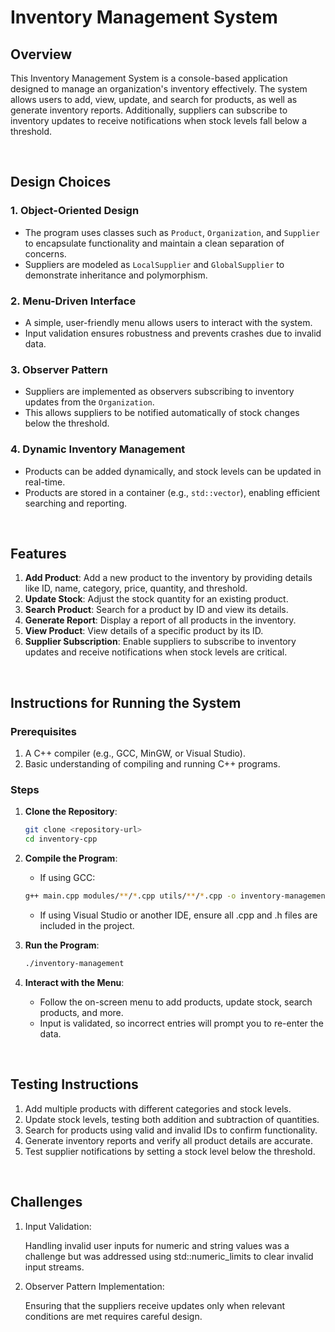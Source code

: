 # Inventory Management System

## Overview

This Inventory Management System is a console-based application designed to manage an organization's inventory effectively. The system allows users to add, view, update, and search for products, as well as generate inventory reports. Additionally, suppliers can subscribe to inventory updates to receive notifications when stock levels fall below a threshold.

<br>

## Design Choices

### 1. Object-Oriented Design

- The program uses classes such as `Product`, `Organization`, and `Supplier` to encapsulate functionality and maintain a clean separation of concerns.
- Suppliers are modeled as `LocalSupplier` and `GlobalSupplier` to demonstrate inheritance and polymorphism.

### 2. Menu-Driven Interface

- A simple, user-friendly menu allows users to interact with the system.
- Input validation ensures robustness and prevents crashes due to invalid data.

### 3. Observer Pattern

- Suppliers are implemented as observers subscribing to inventory updates from the `Organization`.
- This allows suppliers to be notified automatically of stock changes below the threshold.

### 4. Dynamic Inventory Management

- Products can be added dynamically, and stock levels can be updated in real-time.
- Products are stored in a container (e.g., `std::vector`), enabling efficient searching and reporting.

<br>

## Features

1. **Add Product**: Add a new product to the inventory by providing details like ID, name, category, price, quantity, and threshold.
2. **Update Stock**: Adjust the stock quantity for an existing product.
3. **Search Product**: Search for a product by ID and view its details.
4. **Generate Report**: Display a report of all products in the inventory.
5. **View Product**: View details of a specific product by its ID.
6. **Supplier Subscription**: Enable suppliers to subscribe to inventory updates and receive notifications when stock levels are critical.

<br>

## Instructions for Running the System

### Prerequisites

1. A C++ compiler (e.g., GCC, MinGW, or Visual Studio).
2. Basic understanding of compiling and running C++ programs.

### Steps

1. **Clone the Repository**:

   ```bash
   git clone <repository-url>
   cd inventory-cpp
   ```

2. **Compile the Program**:

   - If using GCC:

   ```bash
   g++ main.cpp modules/**/*.cpp utils/**/*.cpp -o inventory-management
   ```

   - If using Visual Studio or another IDE, ensure all .cpp and .h files are included in the project.

3. **Run the Program**:

   ```bash
   ./inventory-management
   ```

4. **Interact with the Menu**:

   - Follow the on-screen menu to add products, update stock, search products, and more.
   - Input is validated, so incorrect entries will prompt you to re-enter the data.

<br>

## Testing Instructions

1. Add multiple products with different categories and stock levels.
2. Update stock levels, testing both addition and subtraction of quantities.
3. Search for products using valid and invalid IDs to confirm functionality.
4. Generate inventory reports and verify all product details are accurate.
5. Test supplier notifications by setting a stock level below the threshold.

<br>

## Challenges

1. Input Validation:

   Handling invalid user inputs for numeric and string values was a challenge but was addressed using std::numeric_limits to clear invalid input streams.

2. Observer Pattern Implementation:

   Ensuring that the suppliers receive updates only when relevant conditions are met requires careful design.
